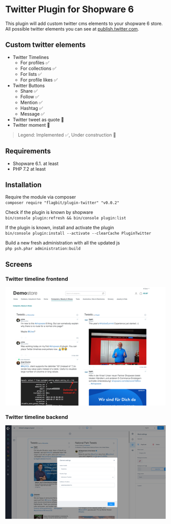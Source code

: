 # Twitter Plugin for Shopware 6

This plugin will add custom twitter cms elements to your shopware 6 store.  
All possible twitter elements you can see at [publish.twitter.com](https://publish.twitter.com/).

## Custom twitter elements 

* Twitter Timelines
  * For profiles :white_check_mark:
  * For collections :white_check_mark:
  * For lists :white_check_mark:
  * For profile likes :white_check_mark:
* Twitter Buttons
  * Share :white_check_mark:
  * Follow :white_check_mark:
  * Mention :white_check_mark:
  * Hashtag :white_check_mark:
  * Message :white_check_mark:
* Twitter tweet as quote :construction:
* Twitter moment :construction:

> Legend: Implemented :white_check_mark:, Under construction :construction:

## Requirements
* Shopware 6.1. at least
* PHP 7.2 at least

## Installation
Require the module via composer  
`composer require "flagbit/plugin-twitter" "v0.0.2"`  

Check if the plugin is known by shopware  
`bin/console plugin:refresh && bin/console plugin:list`  

If the plugin is known, install and activate the plugin  
`bin/console plugin:install --activate --clearCache PluginTwitter`  

Build a new fresh administration with all the updated js  
`php psh.phar administration:build`  

## Screens

### Twitter timeline frontend
![Twitter timeline in frontend](https://raw.githubusercontent.com/flagbit/shopware6-twitter/master/docs/images/shopware-6-twitter-timeline-frontend.png "Twitter timeline in frontend")

### Twitter timeline backend
![Twitter timeline backend configuration](https://raw.githubusercontent.com/flagbit/shopware6-twitter/master/docs/images/shopware-6-twitter-timeline-backend.png "Twitter timeline backend configuration")
